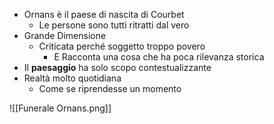 - Ornans è il paese di nascita di Courbet
	- Le persone sono tutti ritratti dal vero
- Grande Dimensione
	- Criticata perché soggetto troppo povero
		- E Racconta una cosa che ha poca rilevanza storica
- Il **paesaggio** ha solo scopo contestualizzante
- Realtà molto quotidiana
	- Come se riprendesse un momento

![[Funerale Ornans.png]]